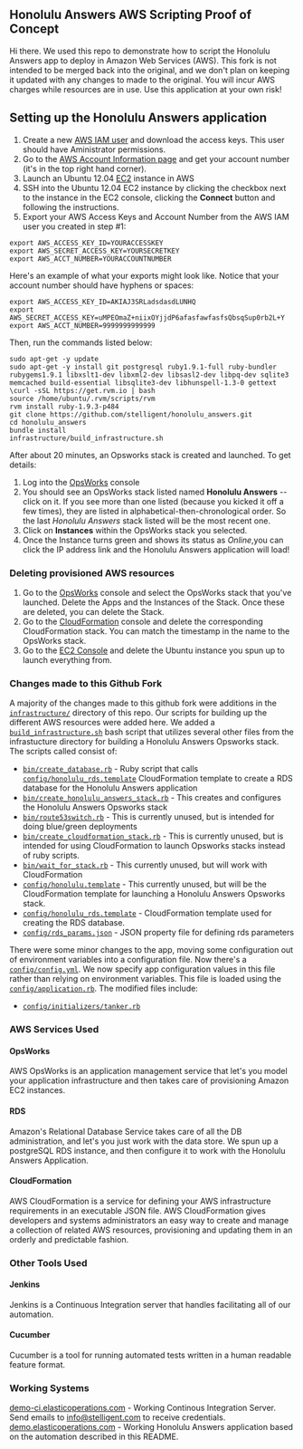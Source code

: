 ## Honolulu Answers AWS Scripting Proof of Concept

Hi there. We used this repo to demonstrate how to script the Honolulu Answers app to deploy in Amazon Web Services (AWS). This fork is not intended to be merged back into the original, and we don't plan on keeping it updated with any changes to made to the original. You will incur AWS charges while resources are in use. Use this application at your own risk!

## Setting up the Honolulu Answers application
1. Create a new [AWS IAM user](https://console.aws.amazon.com/iam/) and download the access keys. This user should have Aministrator permissions.
2. Go to the [AWS Account Information page](https://portal.aws.amazon.com/gp/aws/developer/account) and get your account number (it's in the top right hand corner).
2. Launch an Ubuntu 12.04 [EC2](https://console.aws.amazon.com/ec2) instance in AWS
3. SSH into the Ubuntu 12.04 EC2 instance by clicking the checkbox next to the instance in the EC2 console, clicking the **Connect** button and following the instructions. 
4. Export your AWS Access Keys and Account Number from the AWS IAM user you created in step #1:
```
export AWS_ACCESS_KEY_ID=YOURACCESSKEY
export AWS_SECRET_ACCESS_KEY=YOURSECRETKEY
export AWS_ACCT_NUMBER=YOURACCOUNTNUMBER
```

Here's an example of what your exports might look like. Notice that your account number should have hyphens or spaces:

```
export AWS_ACCESS_KEY_ID=AKIAJ3SRLadsdasdLUNHQ
export AWS_SECRET_ACCESS_KEY=uMPEOmaZ+niixOYjjdP6afasfawfasfsQbsqSup0rb2L+Y
export AWS_ACCT_NUMBER=9999999999999
```
Then, run the commands listed below:

```
sudo apt-get -y update
sudo apt-get -y install git postgresql ruby1.9.1-full ruby-bundler rubygems1.9.1 libxslt1-dev libxml2-dev libsasl2-dev libpq-dev sqlite3 memcached build-essential libsqlite3-dev libhunspell-1.3-0 gettext
\curl -sSL https://get.rvm.io | bash
source /home/ubuntu/.rvm/scripts/rvm
rvm install ruby-1.9.3-p484
git clone https://github.com/stelligent/honolulu_answers.git
cd honolulu_answers
bundle install
infrastructure/build_infrastructure.sh
```

After about 20 minutes, an Opsworks stack is created and launched. To get details:

1. Log into the [OpsWorks](http://console.aws.amazon.com/opsworks) console
3. You should see an OpsWorks stack listed named **Honolulu Answers** -- click on it. If you see more than one listed (because you kicked it off a few times), they are listed in alphabetical-then-chronological order. So the last *Honolulu Answers* stack listed will be the most recent one.
4. Click on **Instances** within the OpsWorks stack you selected.
5. Once the Instance turns green and shows its status as *Online*,you can click the IP address link and the Honolulu Answers application will load!

### Deleting provisioned AWS resources
1. Go to the [OpsWorks](http://console.aws.amazon.com/opsworks) console and select the OpsWorks stack that you've launched. Delete the Apps and the Instances of the Stack. Once these are deleted, you can delete the Stack.
2. Go to the [CloudFormation](http://console.aws.amazon.com/cloudformation) console and delete the corresponding CloudFormation stack. You can match the timestamp in the name to the OpsWorks stack.
3. Go to the [EC2 Console](https://console.aws.amazon.com/ec2/) and delete the Ubuntu instance you spun up to launch everything from.

### Changes made to this Github Fork

A majority of the changes made to this github fork were additions in the [`infrastructure/`](https://github.com/stelligent/honolulu_answers/tree/master/infrastructure) directory of this repo. Our scripts for building up the different AWS resources were added here. We added a [`build_infrastructure.sh`](https://github.com/stelligent/honolulu_answers/tree/master/infrastructure/build_infrastructure.sh) bash script that utilizes several other files from the infrastucture directory for building a Honolulu Answers Opsworks stack. The scripts called consist of:
- [`bin/create_database.rb`](https://github.com/stelligent/honolulu_answers/tree/master/infrastructure/bin/create_database.rb) - Ruby script that calls [`config/honolulu_rds.template`](https://github.com/stelligent/honolulu_answers/tree/master/infrastructure/config/honolulu_rds.template) CloudFormation template to create a RDS database for the Honolulu Answers application
- [`bin/create_honolulu_answers_stack.rb`](https://github.com/stelligent/honolulu_answers/tree/master/infrastructure/bin/create_honolulu_answers_stack.rb)  - This creates and configures the Honolulu Answers Opsworks stack
- [`bin/route53switch.rb`](https://github.com/stelligent/honolulu_answers/tree/master/infrastructure/bin/route53switch.rb)  - This is currently unused, but is intended for doing blue/green deployments
- [`bin/create_cloudformation_stack.rb`](https://github.com/stelligent/honolulu_answers/tree/master/infrastructure/bin/create_cloudformation_stack.rb)  - This is currently unused, but is intended for using CloudFormation to launch Opsworks stacks instead of ruby scripts.
- [`bin/wait_for_stack.rb`](https://github.com/stelligent/honolulu_answers/tree/master/infrastructure/bin/wait_for_stack.rb)  - This currently unused, but will work with CloudFormation
- [`config/honolulu.template`](https://github.com/stelligent/honolulu_answers/tree/master/infrastructure/config/honolulu.template)  - This currently unused, but will be the CloudFormation template for launching a Honolulu Answers Opsworks stack.
- [`config/honolulu_rds.template`](https://github.com/stelligent/honolulu_answers/tree/master/infrastructure/config/honolulu_rds.template)  - CloudFormation template used for creating the RDS database.
- [`config/rds_params.json`](https://github.com/stelligent/honolulu_answers/tree/master/infrastructure/config/rds_params.json)  - JSON property file for defining rds parameters

There were some minor changes to the app, moving some configuration out of environment variables into a configuration file. Now there's a [`config/config.yml`](https://github.com/stelligent/honolulu_answers/tree/master/config/config.yml). We now specify app configuration values in this file rather than relying on environment variables. This file is loaded using the [`config/application.rb`](https://github.com/stelligent/honolulu_answers/tree/master/config/application.rb). The modified files include:
- [`config/initializers/tanker.rb`](https://github.com/stelligent/honolulu_answers/tree/master/config/initializers/tanker.rb)

### AWS Services Used
#### OpsWorks

AWS OpsWorks is an application management service that let's you model your application infrastructure and then takes care of provisioning Amazon EC2 instances.

#### RDS
Amazon's Relational Database Service takes care of all the DB administration, and let's you just work with the data store. We spun up a postgreSQL RDS instance, and then configure it to work with the Honolulu Answers Application.

#### CloudFormation
AWS CloudFormation is a service for defining your AWS infrastructure requirements in an executable JSON file. AWS CloudFormation gives developers and systems administrators an easy way to create and manage a collection of related AWS resources, provisioning and updating them in an orderly and predictable fashion.

### Other Tools Used
#### Jenkins

Jenkins is a Continuous Integration server that handles facilitating all of our automation.

#### Cucumber

Cucumber is a tool for running automated tests written in a human readable feature format. 


### Working Systems

[demo-ci.elasticoperations.com](http://demo-ci.elasticoperations.com/) - Working Continous Integration Server. Send emails to info@stelligent.com to receive credentials. 
[demo.elasticoperations.com](http://demo.elasticoperations.com/) - Working Honolulu Answers application based on the automation described in this README. 
